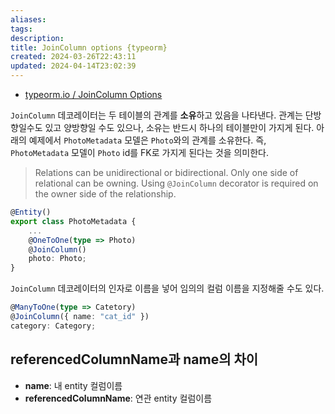 ```yaml
---
aliases: 
tags: 
description:
title: JoinColumn options {typeorm}
created: 2024-03-26T22:43:11
updated: 2024-04-14T23:02:39
---
```

- [typeorm.io / JoinColumn Options](https://typeorm.io/relations#joincolumn-options)

`JoinColumn` 데코레이터는 두 테이블의 관계를 **소유**하고 있음을 나타낸다. 관계는 단방향일수도 있고 양방향일 수도 있으나, 소유는 반드시 하나의 테이블만이 가지게 된다. 아래의 예제에서 `PhotoMetadata` 모델은 `Photo`와의 관계를 소유한다. 즉, `PhotoMetadata` 모델이 `Photo` id를 FK로 가지게 된다는 것을 의미한다.

> Relations can be unidirectional or bidirectional. Only one side of relational can be owning. Using `@JoinColumn` decorator is required on the owner side of the relationship.

```ts
@Entity()
export class PhotoMetadata {
	...
	@OneToOne(type => Photo)
	@JoinColumn()
	photo: Photo;
}
```

`JoinColumn` 데코레이터의 인자로 이름을 넣어 임의의 컬럼 이름을 지정해줄 수도 있다.

```typescript
@ManyToOne(type => Catetory)
@JoinColumn({ name: "cat_id" })
category: Category;
```

## referencedColumnName과 name의 차이

- **name**: 내 entity 컬럼이름
- **referencedColumnName**: 연관 entity 컬럼이름
